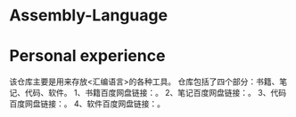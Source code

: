 # Assembly-Language
# Personal experience
该仓库主要是用来存放<汇编语言>的各种工具。
仓库包括了四个部分：书籍、笔记、代码、软件。
1、书籍百度网盘链接：。
2、笔记百度网盘链接：。
3、代码百度网盘链接：。
4、软件百度网盘链接：。
